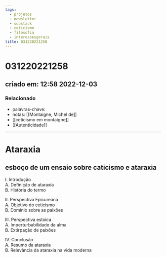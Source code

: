 ```yaml
---
tags:
  - projetos
  - newsletter
  - substack
  - ceticismo
  - filosofia
  - interessesgerais
title: 031220221258
---
```


# 031220221258

## criado em: 12:58 2022-12-03

### Relacionado

- palavras-chave: 
- notas: [[Montaigne, Michel de]]
- [[ceticismo em montaigne]]
- [[Autenticidade]]
---

# Ataraxia

## esboço de um ensaio sobre caticismo e ataraxia

I. Introdução  
A. Definição de ataraxia  
B. História do termo 

II. Perspectiva Epicureana  
A. Objetivo do ceticismo  
B. Domínio sobre as paixões 

III. Perspectiva estoica  
A. Imperturbabilidade da alma  
B. Extirpação de paixões 

IV. Conclusão  
A. Resumo da ataraxia  
B. Relevância da ataraxia na vida moderna
